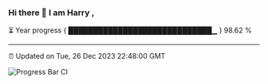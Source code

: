 ### Hi there 👋 I am Harry , 

⏳ Year progress { █████████████████████████████▁ } 98.62 %

---

⏰ Updated on Tue, 26 Dec 2023 22:48:00 GMT

![Progress Bar CI](https://github.com/duykhang68/duykhang68/workflows/Progress%20Bar%20CI/badge.svg)
